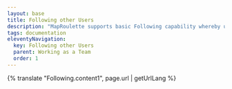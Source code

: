 ```yaml
---
layout: base
title: Following other Users
description: "MapRoulette supports basic Following capability whereby users can follow other users to easily keep abreast of their MapRoulette activity"
tags: documentation
eleventyNavigation:
  key: Following other Users
  parent: Working as a Team
  order: 1
---
```


{% translate "Following.content1", page.url | getUrlLang %}
